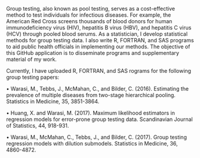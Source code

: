 Group testing, also known as pool testing, serves as a cost-effective method to test individuals for infectious diseases. For example, the American Red Cross screens thousands of blood donors for human immunodeficiency virus (HIV), hepatitis B virus (HBV), and hepatitis C virus (HCV) through pooled blood serums. As a statistician, I develop statistical methods for group testing data. I also write R, FORTRAN, and SAS programs to aid public health officials in implementing our methods. The objective of this GitHub application is to disseminate programs and supplementary material of my work.

Currently, I have uploaded R, FORTRAN, and SAS rograms for the following group testing papers:

•	Warasi, M., Tebbs, J., McMahan, C., and Bilder, C. (2016). Estimating the prevalence of multiple diseases from two-stage hierarchical pooling. Statistics in Medicine, 35, 3851-3864.

•	Huang, X. and Warasi, M. (2017). Maximum likelihood estimators in regression models for error-prone group testing data. Scandinavian Journal of Statistics, 44, 918-931.

•	Warasi, M., McMahan, C., Tebbs, J., and Bilder, C. (2017). Group testing regression models with dilution submodels. Statistics in Medicine, 36, 4860-4872.

